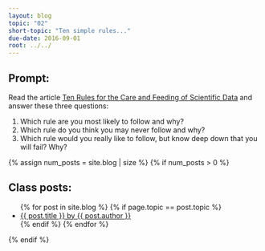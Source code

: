 ```yaml
---
layout: blog
topic: "02"
short-topic: "Ten simple rules..."
due-date: 2016-09-01
root: ../../
---
```


## Prompt:

Read the article [Ten Rules for the Care and Feeding of Scientific Data](http://journals.plos.org/ploscompbiol/article?id=10.1371/journal.pcbi.1003542) and answer these three questions:  
1) Which rule are you most likely to follow and why?  
2) Which rule do you think you may never follow and why?  
3) Which rule would you really like to follow, but know deep down that you will fail? Why?


{% assign num_posts = site.blog | size %}
{% if num_posts > 0 %}
## Class posts:

<ul>
{% for post in site.blog %}
  {% if page.topic == post.topic %}
  <li><a href="{{ post.url }}">{{ post.title }} by {{ post.author }}</a></li>
  {% endif %}
{% endfor %}
</ul>
{% endif %}